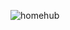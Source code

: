 ![homehub](https://github.com/Rai-Gautam02/Story/assets/102233034/44e76bfa-926e-4943-8e0f-a58ee8bd8546)
